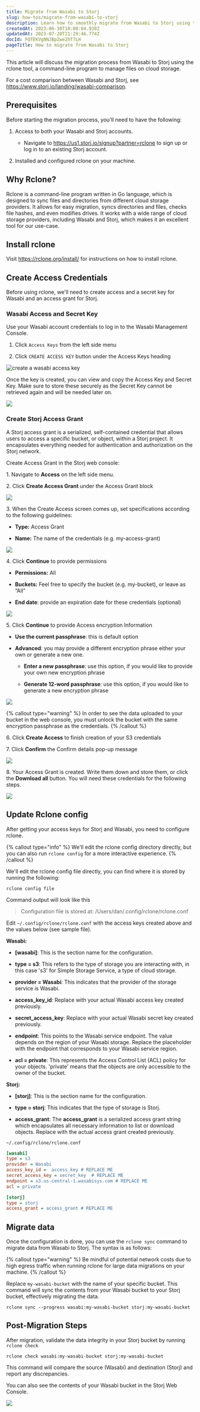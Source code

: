 ```yaml
---
title: Migrate from Wasabi to Storj
slug: how-tos/migrate-from-wasabi-to-storj
description: Learn how to smoothly migrate from Wasabi to Storj using the rclone tool. Our comprehensive guide offers step-by-step instructions to securely transfer your data between these cloud storage providers, ensuring data integrity and cost-efficiency.
createdAt: 2023-06-30T18:08:04.938Z
updatedAt: 2023-07-20T21:29:46.774Z
docId: FQTEKVgNNJBpZwe2hT7LH
pageTitle: How to migrate from Wasabi to Storj
---
```


This article will discuss the migration process from Wasabi to Storj using the rclone tool, a command-line program to manage files on cloud storage.

For a cost comparison between Wasabi and Storj, see <https://www.storj.io/landing/wasabi-comparison>.

## Prerequisites

Before starting the migration process, you'll need to have the following:

1.  Access to both your Wasabi and Storj accounts.&#x20;
    *   Navigate to <https://us1.storj.io/signup?partner=rclone> to sign up or log in to an existing Storj account.

2.  Installed and configured rclone on your machine.

## Why Rclone?

Rclone is a command-line program written in Go language, which is designed to sync files and directories from different cloud storage providers. It allows for easy migration, syncs directories and files, checks file hashes, and even modifies drives. It works with a wide range of cloud storage providers, including Wasabi and Storj, which makes it an excellent tool for our use-case.

## Install rclone

Visit <https://rclone.org/install/> for instructions on how to install rclone.

## Create Access Credentials

Before using rclone, we'll need to create access and a secret key for Wasabi and an access grant for Storj.

### Wasabi Access and Secret Key

Use your Wasabi account credentials to log in to the Wasabi Management Console.

1.  Click `Access Keys` from the left side menu

2.  Click `CREATE ACCESS KEY` button under the Access Keys heading

![create a wasabi access key](https://archbee-image-uploads.s3.amazonaws.com/kv3plx2xmXcUGcVl4Lttj/bDKe-207rFZXgsmC3e9Mn_screenshot-2023-07-05-at-22731-pm.png)

Once the key is created, you can view and copy the Access Key and Secret Key. Make sure to store these securely as the Secret Key cannot be retrieved again and will be needed later on.

![](https://archbee-image-uploads.s3.amazonaws.com/kv3plx2xmXcUGcVl4Lttj/1rp53j9mBwkYEoYKOzUqK_screenshot-2023-07-05-at-21415-pm.png)

### Create Storj Access Grant

A Storj access grant is a serialized, self-contained credential that allows users to access a specific bucket, or object, within a Storj project. It encapsulates everything needed for authentication and authorization on the Storj network.

Create Access Grant in the Storj web console:

1\. Navigate to **Access** on the left side menu.

2\. Click **Create Access Grant** under the Access Grant block

![](https://archbee-image-uploads.s3.amazonaws.com/kv3plx2xmXcUGcVl4Lttj/I0a-_XJBVJRkWobIDMI6P_screenshot-2023-07-05-at-22016-pm.png)

3\. When the Create Access screen comes up, set specifications according to the following guidelines:

*   **Type:** Access Grant

*   **Name:** The name of the credentials (e.g. my-access-grant)

![](https://archbee-image-uploads.s3.amazonaws.com/kv3plx2xmXcUGcVl4Lttj/ezY2HJuPFEsgyH4p13ebP_screenshot-2023-07-05-at-22057-pm.png)

4\. Click **Continue** to provide permissions

*   **Permissions:** All

*   **Buckets:** Feel free to specify the bucket (e.g. my-bucket), or leave as “All”

*   **End date**: provide an expiration date for these credentials (optional)

![](https://archbee-image-uploads.s3.amazonaws.com/kv3plx2xmXcUGcVl4Lttj/gQ8jBHtvd5sFZFuAqth_h_image.png)

5\. Click **Continue** to provide Access encryption Information

*   **Use the current passphrase**: this is default option

*   **Advanced**: you may provide a different encryption phrase either your own or generate a new one.
    *   **Enter a new passphrase**: use this option, if you would like to provide your own new encryption phrase

    *   **Generate 12-word passphrase**: use this option, if you would like to generate a new encryption phrase

![](https://archbee-image-uploads.s3.amazonaws.com/kv3plx2xmXcUGcVl4Lttj/Uxn8zBqXQVmQvsswV3pJ2_image.png)

{% callout type="warning"  %} 
In order to see the data uploaded to your bucket in the web console, you must unlock the bucket with the same encryption passphrase as the credentials.
{% /callout %}

6\. Click **Create Access** to finish creation of your S3 credentials

7\. Click **Confirm** the Confirm details pop-up message

![](https://archbee-image-uploads.s3.amazonaws.com/kv3plx2xmXcUGcVl4Lttj/WAgyNSbTLK8aR3W8btpMg_screenshot-2023-07-05-at-22143-pm.png)

8\. Your Access Grant is created. Write them down and store them, or click the **Download all** button. You will need these credentials for the following steps.

![](https://archbee-image-uploads.s3.amazonaws.com/kv3plx2xmXcUGcVl4Lttj/5c73MkTyjkYBJkkQ42yUF_screenshot-2023-07-05-at-22152-pm.png)

## Update Rclone config

After getting your access keys for Storj and Wasabi, you need to configure rclone.&#x20;

{% callout type="info"  %} 
We'll edit the rclone config directory directly, but you can also run `rclone config` for a more interactive experience.&#x20;
{% /callout %}

We'll edit the rclone config file directly, you can find where it is stored by running the following:

```shell
rclone config file
```

Command output will look like this

> Configuration file is stored at:
> /Users/dan/.config/rclone/rclone.conf


Edit `~/.config/rclone/rclone.conf` with the access keys created above and the values below (see sample file).

**Wasabi:**

*   **\[wasabi]**: This is the section name for the configuration.

*   **type = s3**: This refers to the type of storage you are interacting with, in this case 's3' for Simple Storage Service, a type of cloud storage.

*   **provider = Wasabi**: This indicates that the provider of the storage service is Wasabi.

*   **access\_key\_id**:  Replace with your actual Wasabi access key created previously.

*   **secret\_access\_key**: Replace with your actual Wasabi secret key created previously.

*   **endpoint**: This points to the Wasabi service endpoint. The value depends on the region of your Wasabi storage. Replace the placeholder with the endpoint that corresponds to your Wasabi service region.

*   **acl = private**: This represents the Access Control List (ACL) policy for your objects. 'private' means that the objects are only accessible to the owner of the bucket.

**Storj:**

*   **\[storj]**: This is the section name for the configuration.

*   **type = storj**: This indicates that the type of storage is Storj.

*   **access\_grant**: The **access\_grant** is a serialized access grant string which encapsulates all necessary information to list or download objects. Replace with the actual access grant created previously.

`~/.config/rclone/rclone.conf`

```ini
[wasabi]
type = s3
provider = Wasabi
access_key_id =  access_key # REPLACE ME
secret_access_key = secret_key  # REPLACE ME
endpoint = s3.us-central-1.wasabisys.com # REPLACE ME
acl = private

[storj]
type = storj
access_grant = access_grant # REPLACE ME
```

## Migrate data

Once the configuration is done, you can use the `rclone sync` command to migrate data from Wasabi to Storj. The syntax is as follows:

{% callout type="warning"  %} 
Be mindful of potential network costs due to high egress traffic when running rclone for large data migrations on your machine.
{% /callout %}

Replace `my-wasabi-bucket` with the name of your specific bucket. This command will sync the contents from your Wasabi bucket to your Storj bucket, effectively migrating the data.

```shell
rclone sync --progress wasabi:my-wasabi-bucket storj:my-wasabi-bucket
```

## Post-Migration Steps

After migration, validate the data integrity in your Storj bucket by running `rclone check`

```shell
rclone check wasabi:my-wasabi-bucket storj:my-wasabi-bucket
```

This command will compare the source (Wasabi) and destination (Storj) and report any discrepancies.


You can also see the contents of your Wasabi bucket in the Storj Web Console.

![](https://archbee-image-uploads.s3.amazonaws.com/kv3plx2xmXcUGcVl4Lttj/k_hZRrlzb3x4CqXweWmoD_screenshot-2023-07-05-at-30729-pm.png)

